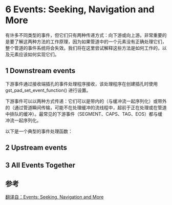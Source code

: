 # 6 Events: Seeking, Navigation and More

有许多不同类型的事件，但它们只有两种传递方式：向下游或向上游。非常重要的是要了解这两种方法的工作原理，因为如果管道中的一个元素没有正确处理它们，整个管道的事件系统将会失效。我们将在这里尝试解释这些方法是如何工作的，以及元素应该如何实现它们。

## 1 Downstream events

下游事件通过接收端插孔的事件处理程序接收，该处理程序在创建插孔时使用 gst_pad_set_event_function() 进行设置。

下游事件可以以两种方式传递：它们可以是带内的（与缓冲流一起序列化）或带外的（通过管道瞬间传输，可能不在处理缓冲的流线程中，超前于正在处理或在管道中排队的缓冲）。最常见的下游事件（SEGMENT、CAPS、TAG、EOS）都与缓冲流一起序列化。

以下是一个典型的事件处理函数：

## 2 Upstream events

## 3 All Events Together

## 参考
[翻译自：Events: Seeking, Navigation and More](https://gstreamer.freedesktop.org/documentation/plugin-development/advanced/events.html?gi-language=c#events-seeking-navigation-and-more)